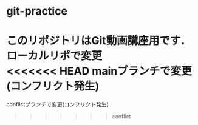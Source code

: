 # git-practice
このリポジトリはGit動画講座用です．
ローカルリポで変更  
<<<<<<< HEAD
mainブランチで変更(コンフリクト発生)
=======
conflictブランチで変更(コンフリクト発生)
>>>>>>> conflict
